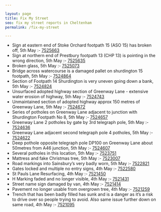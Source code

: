 ```yaml
---

layout: page
title: Fix My Street
seo: fix my street reports in Cheltenham
permalink: /fix-my-street

---
```


<!-- fix_marker starts -->

- Sign at eastern end of Stoke Orchard footpath 15 (ASO 15) has broken off, 5th May :- [7525663](https://www.fixmystreet.com/report/7525663)
- Sign at northern end of Prestbury footpath 13 (CHP 13) is pointing in the wrong direction, 5th May :- [7525635](https://www.fixmystreet.com/report/7525635)
- Broken glass, 5th May :- [7525073](https://www.fixmystreet.com/report/7525073)
- Bridge across watercourse is a damaged pallet on shurdington 15 footpath, 5th May :- [7524864](https://www.fixmystreet.com/report/7524864)
- Section of Footpath 14 Shurdington is very uneven going down a bank, 5th May :- [7524824](https://www.fixmystreet.com/report/7524824)
- Unsurfaced adopted highway section of Greenway Lane - extensive water erosion of highway, 5th May :- [7524743](https://www.fixmystreet.com/report/7524743)
- Unmaintained section of adopted highway approx 150 metres of Greenway Lane, 5th May :- [7524672](https://www.fixmystreet.com/report/7524672)
- Series of potholes on Greenway Lane adjacent to junction with Shurdington Footpath No 8, 5th May :- [7524657](https://www.fixmystreet.com/report/7524657)
- Greenway Lane 2 potholes by gate by 3rd telegraph pole, 5th May :- [7524636](https://www.fixmystreet.com/report/7524636)
- Greenway Lane adjacent second telegraph pole 4 potholes, 5th May :- [7524622](https://www.fixmystreet.com/report/7524622)
- Deep pothole opposite telegraph pole DP100 on Greenway Lane about 50metres from A46 junction, 5th May :- [7524607](https://www.fixmystreet.com/report/7524607)
- Several potholes in this location, 5th May :- [7523751](https://www.fixmystreet.com/report/7523751)
- Mattress and fake Christmas tree, 5th May :- [7523007](https://www.fixmystreet.com/report/7523007)
- Road markings into Sainsbury’s very badly worn, 5th May :- [7522821](https://www.fixmystreet.com/report/7522821)
- Gates locked and multiple no entry signs, 4th May :- [7522580](https://www.fixmystreet.com/report/7522580)
- St Pauls Lane Resurfacing, 4th May :- [7521450](https://www.fixmystreet.com/report/7521450)
- H Marking faded and no longer visible, 4th May :- [7521431](https://www.fixmystreet.com/report/7521431)
- Street name sign damaged by van, 4th May :- [7521414](https://www.fixmystreet.com/report/7521414)
- Pavement no longer usable from overgrown tree, 4th May :- [7521259](https://www.fixmystreet.com/report/7521259)
- Trench that has been badly filled has sunk and is a danger as it’s a risk to drive over so people trying to avoid. Also same issue further down on same road, 4th May :- [7521095](https://www.fixmystreet.com/report/7521095)

<!-- fix_marker ends -->